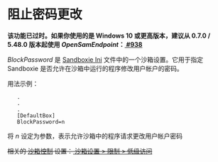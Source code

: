 # 阻止密码更改

**该功能已过时。如果你使用的是 Windows 10 或更高版本，建议从 0.7.0 / 5.48.0 版本起使用 _OpenSamEndpoint_：[ #938 ](https://github.com/sandboxie-plus/Sandboxie/issues/938)**

_BlockPassword_ 是 [Sandboxie Ini](SandboxieIni.md) 文件中的一个沙箱设置。它用于指定 Sandboxie 是否允许在沙箱中运行的程序修改用户帐户的密码。

用法示例：

```
   .
   .
   .
   [DefaultBox]
   BlockPassword=n
```

将 _n_ 设定为参数，表示允许沙箱中的程序请求更改用户帐户密码

~~相关的 [沙箱控制](SandboxieControl.md) 设置：[ 沙箱设置 > 限制 > 低级访问 ](RestrictionsSettings.md#low-level-access--removed)~~
